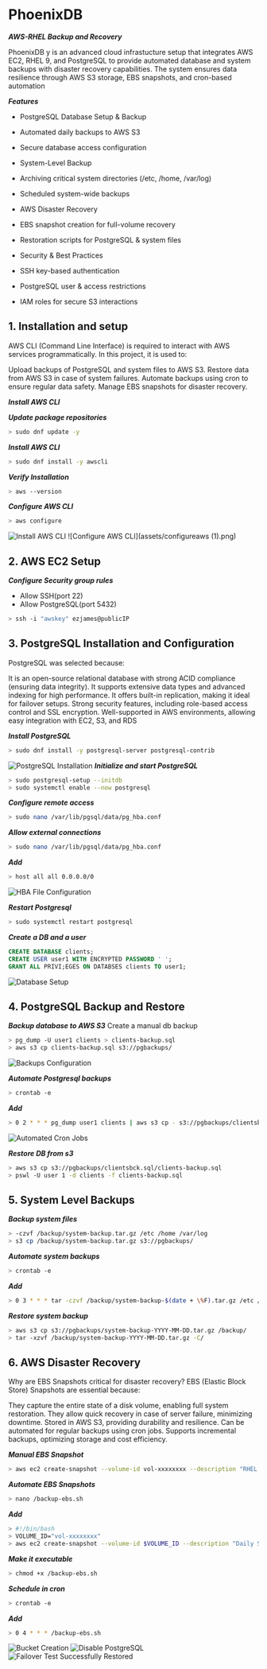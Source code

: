 # PhoenixDB

***AWS-RHEL Backup and Recovery*** 

PhoenixDB y is an advanced cloud infrastucture setup that integrates AWS EC2, RHEL 9, and PostgreSQL to provide automated database and system backups with disaster recovery capabilities. The system ensures data resilience through AWS S3 storage, EBS snapshots, and cron-based automation

***Features***
- PostgreSQL Database Setup & Backup

- Automated daily backups to AWS S3

- Secure database access configuration

- System-Level Backup

- Archiving critical system directories (/etc, /home, /var/log)

- Scheduled system-wide backups

- AWS Disaster Recovery

- EBS snapshot creation for full-volume recovery

- Restoration scripts for PostgreSQL & system files

- Security & Best Practices

- SSH key-based authentication

- PostgreSQL user & access restrictions

- IAM roles for secure S3 interactions


## 1. Installation and setup
AWS CLI (Command Line Interface) is required to interact with AWS services programmatically. In this project, it is used to:

Upload backups of PostgreSQL and system files to AWS S3.
Restore data from AWS S3 in case of system failures.
Automate backups using cron to ensure regular data safety.
Manage EBS snapshots for disaster recovery.

***Install AWS CLI*** 

***Update package repositories***
```bash
> sudo dnf update -y
```

***Install AWS CLI***
```bash
> sudo dnf install -y awscli
```

***Verify Installation***
```bash
> aws --version
```

***Configure AWS CLI***                                    
```bash
> aws configure
```
![Install AWS CLI](assets/installawscli.png)
![Configure AWS CLI](assets/configureaws (1).png)

## 2. AWS EC2 Setup

***Configure Security group rules***
- Allow SSH(port 22)
- Allow PostgreSQL(port 5432)

```bash
> ssh -i "awskey" ezjames@publicIP
```

## 3. PostgreSQL Installation and Configuration  
PostgreSQL was selected because:

It is an open-source relational database with strong ACID compliance (ensuring data integrity).
It supports extensive data types and advanced indexing for high performance.
It offers built-in replication, making it ideal for failover setups.
Strong security features, including role-based access control and SSL encryption.
Well-supported in AWS environments, allowing easy integration with EC2, S3, and RDS

***Install PostgreSQL***
```bash
> sudo dnf install -y postgresql-server postgresql-contrib
```
![PostgreSQL Installation](assets/postgresinstall.png)
***Initialize and start PostgreSQL***
```bash
> sudo postgresql-setup --initdb
> sudo systemctl enable --now postgresql
```


***Configure remote access***
```bash
> sudo nano /var/lib/pgsql/data/pg_hba.conf
```

***Allow external connections***
```bash
> sudo nano /var/lib/pgsql/data/pg_hba.conf
```

***Add***
```bash
> host all all 0.0.0.0/0
```
![HBA File Configuration](assets/hbafile.png)

***Restart Postgresql***
```bash
> sudo systemctl restart postgresql
```

***Create a DB and a user***
```sql
CREATE DATABASE clients;
CREATE USER user1 WITH ENCRYPTED PASSWORD ' ';
GRANT ALL PRIVI;EGES ON DATABSES clients TO user1;
```
![Database Setup](assets/dbsetup(1).png)

## 4. PostgreSQL Backup and Restore
***Backup database to AWS S3***
Create a manual db backup
```bash
> pg_dump -U user1 clients > clients-backup.sql
> aws s3 cp clients-backup.sql s3://pgbackups/
```
![Backups Configuration](assets/backupsconfigure.png)

***Automate Postgresql backups***
```bash
> crontab -e
```
***Add***
```bash
> 0 2 * * * pg_dump user1 clients | aws s3 cp - s3://pgbackups/clientsbck.sql
```
![Automated Cron Jobs](assets/automatedcronjobs.png)

***Restore DB from s3***
```bash
> aws s3 cp s3://pgbackups/clientsbck.sql/clients-backup.sql
> pswl -U user 1 -d clients -f clients-backup.sql
```

## 5. System Level Backups  
***Backup system files***
```bash
> -czvf /backup/system-backup.tar.gz /etc /home /var/log
> s3 cp /backup/system-backup.tar.gz s3://pgbackups/
```

***Automate system backups***
```bash
> crontab -e
```
***Add***
```bash
> 0 3 * * * tar -czvf /backup/system-backup-$(date + \%F).tar.gz /etc /home /var/log
```
***Restore system backup***
```bash
> aws s3 cp s3://pgbackups/system-backup-YYYY-MM-DD.tar.gz /backup/
> tar -xzvf /backup/system-backup-YYYY-MM-DD.tar.gz -C/
```

## 6. AWS Disaster Recovery  
Why are EBS Snapshots critical for disaster recovery?
EBS (Elastic Block Store) Snapshots are essential because:

They capture the entire state of a disk volume, enabling full system restoration.
They allow quick recovery in case of server failure, minimizing downtime.
Stored in AWS S3, providing durability and resilience.
Can be automated for regular backups using cron jobs.
Supports incremental backups, optimizing storage and cost efficiency.

***Manual EBS Snapshot***
```bash
> aws ec2 create-snapshot --volume-id vol-xxxxxxxx --description "RHEL Backup"
```
***Automate EBS Snapshots***
```bash
> nano /backup-ebs.sh
```
***Add***
```bash
> #!/bin/bash
> VOLUME_ID="vol-xxxxxxxx"
> aws ec2 create-snapshot --volume-id $VOLUME_ID --description "Daily Snapshot"
```
***Make it executable***
```bash
> chmod +x /backup-ebs.sh
```
***Schedule in cron***
```bash
> crontab -e
```
***Add***
```bash
> 0 4 * * * /backup-ebs.sh
```
![Bucket Creation](assets/bucketcreation.png)
![Disable PostgreSQL](assets/disablepostgres.png)
![Failover Test Successfully Restored](assets/failovertestsuccesfullyrestored.png)





  
